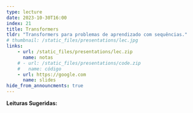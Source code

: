 ```yaml
---
type: lecture
date: 2023-10-30T16:00
index: 21
title: Transformers
tldr: "Transformers para problemas de aprendizado com sequências."
# thumbnail: /static_files/presentations/lec.jpg
links: 
    - url: /static_files/presentations/lec.zip
      name: notas
    # - url: /static_files/presentations/code.zip
    #   name: código
    - url: https://google.com
      name: slides
hide_from_announcments: true
---
```

**Leituras Sugeridas:**
